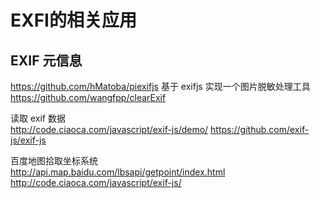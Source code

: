 # EXFI的相关应用


## EXIF 元信息

https://github.com/hMatoba/piexifjs
基于 exifjs 实现一个图片脱敏处理工具
https://github.com/wangfpp/clearExif

读取 exif 数据  
http://code.ciaoca.com/javascript/exif-js/demo/
https://github.com/exif-js/exif-js

百度地图拾取坐标系统  
http://api.map.baidu.com/lbsapi/getpoint/index.html  
http://code.ciaoca.com/javascript/exif-js/
